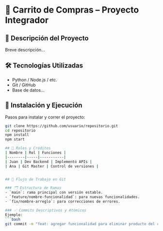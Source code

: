 # 🛒 Carrito de Compras – Proyecto Integrador

## 📘 Descripción del Proyecto
Breve descripción...

## 🛠️ Tecnologías Utilizadas
- Python / Node.js / etc.
- Git / GitHub
- Base de datos...

## 🚀 Instalación y Ejecución
Pasos para instalar y correr el proyecto:
```bash
git clone https://github.com/usuario/repositorio.git
cd repositorio
npm install
npm start

## 👥 Roles y Créditos
| Nombre | Rol | Funciones |
|--------|-----|-----------|
| Juan | Dev Backend | Implementó APIs |
| Ana | Git Master | Control de versiones |


## 🔄 Flujo de Trabajo en Git

### 🗂️ Estructura de Ramas
- `main`: rama principal con versión estable.
- `feature/nombre-funcionalidad`: para nuevas funcionalidades.
- `fix/nombre-arreglo`: para correcciones de errores.

### ✅ Commits Descriptivos y Atómicos
Ejemplo:
```bash
git commit -m "feat: agregar funcionalidad para eliminar producto del carrito"

